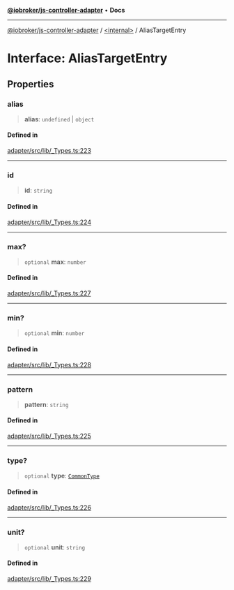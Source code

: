 [**@iobroker/js-controller-adapter**](../../README.md) • **Docs**

***

[@iobroker/js-controller-adapter](../../globals.md) / [\<internal\>](../README.md) / AliasTargetEntry

# Interface: AliasTargetEntry

## Properties

### alias

> **alias**: `undefined` \| `object`

#### Defined in

[adapter/src/lib/\_Types.ts:223](https://github.com/ioBroker/ioBroker.js-controller/blob/77e3ad19ba544ef59ab9929a52ba17e35b9cc80a/packages/adapter/src/lib/_Types.ts#L223)

***

### id

> **id**: `string`

#### Defined in

[adapter/src/lib/\_Types.ts:224](https://github.com/ioBroker/ioBroker.js-controller/blob/77e3ad19ba544ef59ab9929a52ba17e35b9cc80a/packages/adapter/src/lib/_Types.ts#L224)

***

### max?

> `optional` **max**: `number`

#### Defined in

[adapter/src/lib/\_Types.ts:227](https://github.com/ioBroker/ioBroker.js-controller/blob/77e3ad19ba544ef59ab9929a52ba17e35b9cc80a/packages/adapter/src/lib/_Types.ts#L227)

***

### min?

> `optional` **min**: `number`

#### Defined in

[adapter/src/lib/\_Types.ts:228](https://github.com/ioBroker/ioBroker.js-controller/blob/77e3ad19ba544ef59ab9929a52ba17e35b9cc80a/packages/adapter/src/lib/_Types.ts#L228)

***

### pattern

> **pattern**: `string`

#### Defined in

[adapter/src/lib/\_Types.ts:225](https://github.com/ioBroker/ioBroker.js-controller/blob/77e3ad19ba544ef59ab9929a52ba17e35b9cc80a/packages/adapter/src/lib/_Types.ts#L225)

***

### type?

> `optional` **type**: [`CommonType`](../type-aliases/CommonType.md)

#### Defined in

[adapter/src/lib/\_Types.ts:226](https://github.com/ioBroker/ioBroker.js-controller/blob/77e3ad19ba544ef59ab9929a52ba17e35b9cc80a/packages/adapter/src/lib/_Types.ts#L226)

***

### unit?

> `optional` **unit**: `string`

#### Defined in

[adapter/src/lib/\_Types.ts:229](https://github.com/ioBroker/ioBroker.js-controller/blob/77e3ad19ba544ef59ab9929a52ba17e35b9cc80a/packages/adapter/src/lib/_Types.ts#L229)
